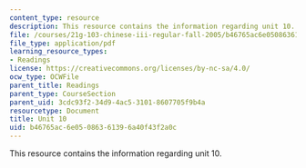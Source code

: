 ```yaml
---
content_type: resource
description: This resource contains the information regarding unit 10.
file: /courses/21g-103-chinese-iii-regular-fall-2005/b46765ac6e05086361396a40f43f2a0c_MIT21G_103F05_unit10.pdf
file_type: application/pdf
learning_resource_types:
- Readings
license: https://creativecommons.org/licenses/by-nc-sa/4.0/
ocw_type: OCWFile
parent_title: Readings
parent_type: CourseSection
parent_uid: 3cdc93f2-34d9-4ac5-3101-8607705f9b4a
resourcetype: Document
title: Unit 10
uid: b46765ac-6e05-0863-6139-6a40f43f2a0c
---
```

This resource contains the information regarding unit 10.
